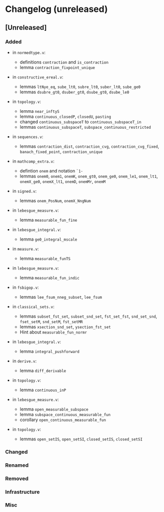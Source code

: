 # Changelog (unreleased)

## [Unreleased]

### Added
- in `normedtype.v`:
  + definitions `contraction` and `is_contraction`
  + lemma `contraction_fixpoint_unique`

- in `constructive_ereal.v`:
  + lemmas `ltNye_eq`, `sube_lt0`, `subre_lt0`, `suber_lt0`, `sube_ge0`
  + lemmas `dsubre_gt0`, `dsuber_gt0`, `dsube_gt0`, `dsube_le0`

- in `topology.v`:
  + lemma `near_inftyS`
  + lemma `continuous_closedP`, `closedU`, `pasting`
  + changed `continuous_subspaceT` to `continuous_subspaceT_in`
  + lemmas `continuous_subspaceT`, `subspace_continuous_restricted`

- in `sequences.v`:
  + lemmas `contraction_dist`, `contraction_cvg`,
    `contraction_cvg_fixed`, `banach_fixed_point`,
    `contraction_unique`
- in `mathcomp_extra.v`:
  + defintion `onem` and notation ``` `1- ```
  + lemmas `onem0`, `onem1`, `onemK`, `onem_gt0`, `onem_ge0`, `onem_le1`, `onem_lt1`,
    `onemX_ge0`, `onemX_lt1`, `onemD`, `onemMr`, `onemM`
- in `signed.v`:
  + lemmas `onem_PosNum`, `onemX_NngNum`
- in `lebesgue_measure.v`:
  + lemma `measurable_fun_fine`
- in `lebesgue_integral.v`:
  + lemma `ge0_integral_mscale`
- in `measure.v`:
  + lemma `measurable_funTS`
- in `lebesgue_measure.v`:
  + lemma `measurable_fun_indic`
- in `fsbigop.v`:
  + lemmas `lee_fsum_nneg_subset`, `lee_fsum`
- in `classical_sets.v`:
  + lemmas `subset_fst_set`, `subset_snd_set`, `fst_set_fst`, `snd_set_snd`,
    `fset_setM`, `snd_setM`, `fst_setMR`
  + lemmas `xsection_snd_set`, `ysection_fst_set`
  + Hint about `measurable_fun_normr`
- in `lebesgue_integral.v`:
  + lemma `integral_pushforward`

- in `derive.v`:
  + lemma `diff_derivable`
- in `topology.v`:
  + lemma `continuous_inP`
- in `lebesgue_measure.v`:
  + lemma `open_measurable_subspace`
  + lemma ``subspace_continuous_measurable_fun``
  + corollary `open_continuous_measurable_fun`
- in `topology.v`:
  + lemmas `open_setIS`, `open_setSI`, `closed_setIS`, `closed_setSI`

### Changed

### Renamed

### Removed

### Infrastructure

### Misc
